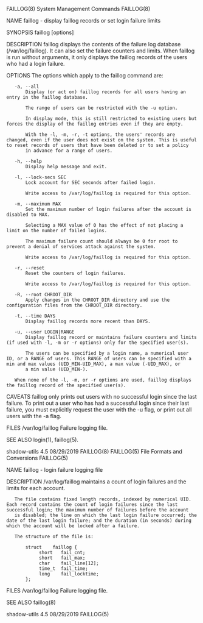 FAILLOG(8)                                                                                System Management Commands                                                                               FAILLOG(8)

NAME
       faillog - display faillog records or set login failure limits

SYNOPSIS
       faillog [options]

DESCRIPTION
       faillog displays the contents of the failure log database (/var/log/faillog). It can also set the failure counters and limits. When faillog is run without arguments, it only displays the faillog
       records of the users who had a login failure.

OPTIONS
       The options which apply to the faillog command are:

       -a, --all
           Display (or act on) faillog records for all users having an entry in the faillog database.

           The range of users can be restricted with the -u option.

           In display mode, this is still restricted to existing users but forces the display of the faillog entries even if they are empty.

           With the -l, -m, -r, -t options, the users' records are changed, even if the user does not exist on the system. This is useful to reset records of users that have been deleted or to set a policy
           in advance for a range of users.

       -h, --help
           Display help message and exit.

       -l, --lock-secs SEC
           Lock account for SEC seconds after failed login.

           Write access to /var/log/faillog is required for this option.

       -m, --maximum MAX
           Set the maximum number of login failures after the account is disabled to MAX.

           Selecting a MAX value of 0 has the effect of not placing a limit on the number of failed logins.

           The maximum failure count should always be 0 for root to prevent a denial of services attack against the system.

           Write access to /var/log/faillog is required for this option.

       -r, --reset
           Reset the counters of login failures.

           Write access to /var/log/faillog is required for this option.

       -R, --root CHROOT_DIR
           Apply changes in the CHROOT_DIR directory and use the configuration files from the CHROOT_DIR directory.

       -t, --time DAYS
           Display faillog records more recent than DAYS.

       -u, --user LOGIN|RANGE
           Display faillog record or maintains failure counters and limits (if used with -l, -m or -r options) only for the specified user(s).

           The users can be specified by a login name, a numerical user ID, or a RANGE of users. This RANGE of users can be specified with a min and max values (UID_MIN-UID_MAX), a max value (-UID_MAX), or
           a min value (UID_MIN-).

       When none of the -l, -m, or -r options are used, faillog displays the faillog record of the specified user(s).

CAVEATS
       faillog only prints out users with no successful login since the last failure. To print out a user who has had a successful login since their last failure, you must explicitly request the user with
       the -u flag, or print out all users with the -a flag.

FILES
       /var/log/faillog
           Failure logging file.

SEE ALSO
       login(1), faillog(5).

shadow-utils 4.5                                                                                  08/29/2019                                                                                       FAILLOG(8)
FAILLOG(5)                                                                               File Formats and Conversions                                                                              FAILLOG(5)

NAME
       faillog - login failure logging file

DESCRIPTION
       /var/log/faillog maintains a count of login failures and the limits for each account.

       The file contains fixed length records, indexed by numerical UID. Each record contains the count of login failures since the last successful login; the maximum number of failures before the account
       is disabled; the line on which the last login failure occurred; the date of the last login failure; and the duration (in seconds) during which the account will be locked after a failure.

       The structure of the file is:

           struct    faillog {
                short   fail_cnt;
                short   fail_max;
                char    fail_line[12];
                time_t  fail_time;
                long    fail_locktime;
           };

FILES
       /var/log/faillog
           Failure logging file.

SEE ALSO
       faillog(8)

shadow-utils 4.5                                                                                  08/29/2019                                                                                       FAILLOG(5)
